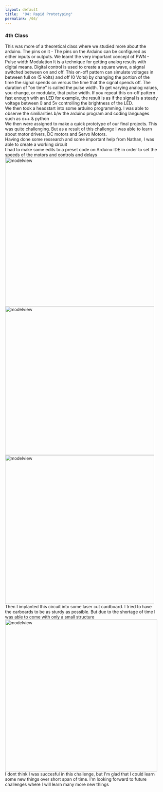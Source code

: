 ```yaml
---
layout: default
title:  "04: Rapid Prototyping"
permalink: /04/
---
```


### 4th Class 

This was more of a theoretical class where we studied more about the arduino. The pins on it - The pins on the Arduino can be configured as either inputs or outputs. We learnt the very important concept of PWN - Pulse width Modulation 
It is a technique for getting analog results with digital means. Digital control is used to create a square wave, a signal switched between on and off. This on-off pattern can simulate voltages in between full on (5 Volts) and off (0 Volts) by changing the portion of the time the signal spends on versus the time that the signal spends off. The duration of "on time" is called the pulse width. To get varying analog values, you change, or modulate, that pulse width. If you repeat this on-off pattern fast enough with an LED for example, the result is as if the signal is a steady voltage between 0 and 5v controlling the brightness of the LED.
<br>
We then took a headstart into some arduino programming. I was able to observe the similiarities b/w the arduino program and coding languages such as c++ & python
<br>
We then were assigned to make a quick prototype of our final projects. This was quite challenging. But as a result of this challenge I was able to learn about motor drivers, DC motors and Servo Motors.
<br>
Having done some ressearch and some important help from Nathan, I was able to create a working circuit
<br>
I had to make some edits to a preset code on Arduino IDE in order to set the speeds of the motors and controls and delays
<br>
<img src="ar2.png" alt="modelview" style="height: 490px; max-width: 167%">
<img src="ar1.png" alt="modelview" style="height: 490px; max-width: 167%">
<br>
<img src="ar.jpg" alt="modelview" style="height: 490px; max-width: 167%">
<br>
Then I implanted this circuit into some laser cut cardboard. I tried to have the carboards to be as sturdy as possible. But due to the shortage of time I was able to come with only a small structure
<br>
<img src="bc.jpg" alt="modelview" style="height: 500px; max-width: 176%">
<br>
I dont think I was succesful in this challenge, but I'm glad that I could  learn some new things over short span of time.
I'm looking forward to future challenges where  I will learn many more new things


